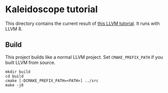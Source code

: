 # Kaleidoscope tutorial

This directory contains the current result of [this LLVM tutorial](https://releases.llvm.org/8.0.0/docs/tutorial/index.html).
It runs with LLVM 8.

## Build

This project builds like a normal LLVM project. Set `CMAKE_PREFIX_PATH`
if you built LLVM from source.

    mkdir build
    cd build
    cmake [-DCMAKE_PREFIX_PATH=<PATH>] ../src
    make -j8
